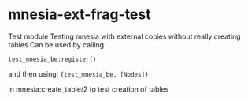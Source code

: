 # mnesia-ext-frag-test
Test module Testing mnesia with external copies without really creating tables
Can be used by calling:

`test_mnesia_be:register()`

and then using:
`{test_mnesia_be, [Nodes]}`

in mnesia:create_table/2 to test creation of tables
